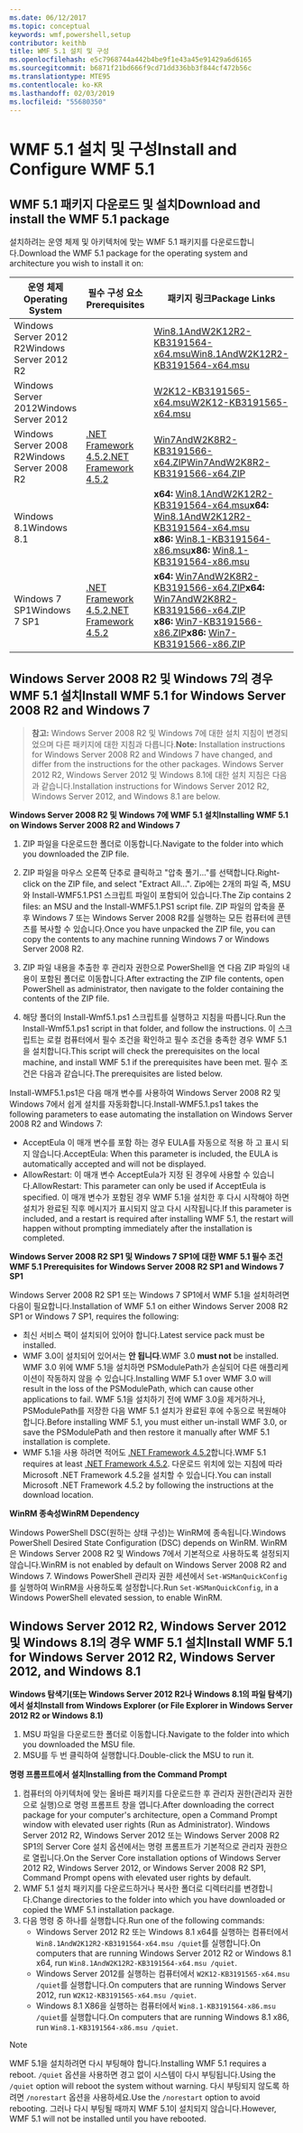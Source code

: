 ```yaml
---
ms.date: 06/12/2017
ms.topic: conceptual
keywords: wmf,powershell,setup
contributor: keithb
title: WMF 5.1 설치 및 구성
ms.openlocfilehash: e5c7968744a442b4be9f1e43a45e91429a6d6165
ms.sourcegitcommit: b6871f21bd666f9cd71dd336bb3f844cf472b56c
ms.translationtype: MTE95
ms.contentlocale: ko-KR
ms.lasthandoff: 02/03/2019
ms.locfileid: "55680350"
---
```

# <a name="install-and-configure-wmf-51"></a><span data-ttu-id="90464-103">WMF 5.1 설치 및 구성</span><span class="sxs-lookup"><span data-stu-id="90464-103">Install and Configure WMF 5.1</span></span> #


## <a name="download-and-install-the-wmf-51-package"></a><span data-ttu-id="90464-104">WMF 5.1 패키지 다운로드 및 설치</span><span class="sxs-lookup"><span data-stu-id="90464-104">Download and install the WMF 5.1 package</span></span>

<span data-ttu-id="90464-105">설치하려는 운영 체제 및 아키텍처에 맞는 WMF 5.1 패키지를 다운로드합니다.</span><span class="sxs-lookup"><span data-stu-id="90464-105">Download the WMF 5.1 package for the operating system and architecture you wish to install it on:</span></span>

| <span data-ttu-id="90464-106">운영 체제</span><span class="sxs-lookup"><span data-stu-id="90464-106">Operating System</span></span>       | <span data-ttu-id="90464-107">필수 구성 요소</span><span class="sxs-lookup"><span data-stu-id="90464-107">Prerequisites</span></span>           | <span data-ttu-id="90464-108">패키지 링크</span><span class="sxs-lookup"><span data-stu-id="90464-108">Package Links</span></span>                          |
|------------------------|-------------------------|----------------------------------------|
| <span data-ttu-id="90464-109">Windows Server 2012 R2</span><span class="sxs-lookup"><span data-stu-id="90464-109">Windows Server 2012 R2</span></span> |                         | <span data-ttu-id="90464-110">[Win8.1AndW2K12R2-KB3191564-x64.msu][]</span><span class="sxs-lookup"><span data-stu-id="90464-110">[Win8.1AndW2K12R2-KB3191564-x64.msu][]</span></span> |
| <span data-ttu-id="90464-111">Windows Server 2012</span><span class="sxs-lookup"><span data-stu-id="90464-111">Windows Server 2012</span></span>    |                         | <span data-ttu-id="90464-112">[W2K12-KB3191565-x64.msu][]</span><span class="sxs-lookup"><span data-stu-id="90464-112">[W2K12-KB3191565-x64.msu][]</span></span>            |
| <span data-ttu-id="90464-113">Windows Server 2008 R2</span><span class="sxs-lookup"><span data-stu-id="90464-113">Windows Server 2008 R2</span></span> | <span data-ttu-id="90464-114">[.NET Framework 4.5.2][]</span><span class="sxs-lookup"><span data-stu-id="90464-114">[.NET Framework 4.5.2][]</span></span>| <span data-ttu-id="90464-115">[Win7AndW2K8R2-KB3191566-x64.ZIP][]</span><span class="sxs-lookup"><span data-stu-id="90464-115">[Win7AndW2K8R2-KB3191566-x64.ZIP][]</span></span>    |
| <span data-ttu-id="90464-116">Windows 8.1</span><span class="sxs-lookup"><span data-stu-id="90464-116">Windows 8.1</span></span>            |                         | <span data-ttu-id="90464-117">**x64:** [Win8.1AndW2K12R2-KB3191564-x64.msu][]</span><span class="sxs-lookup"><span data-stu-id="90464-117">**x64:** [Win8.1AndW2K12R2-KB3191564-x64.msu][]</span></span></br><span data-ttu-id="90464-118">**x86:** [Win8.1-KB3191564-x86.msu][]</span><span class="sxs-lookup"><span data-stu-id="90464-118">**x86:** [Win8.1-KB3191564-x86.msu][]</span></span> |
| <span data-ttu-id="90464-119">Windows 7 SP1</span><span class="sxs-lookup"><span data-stu-id="90464-119">Windows 7 SP1</span></span>          | <span data-ttu-id="90464-120">[.NET Framework 4.5.2][]</span><span class="sxs-lookup"><span data-stu-id="90464-120">[.NET Framework 4.5.2][]</span></span>| <span data-ttu-id="90464-121">**x64:** [Win7AndW2K8R2-KB3191566-x64.ZIP][]</span><span class="sxs-lookup"><span data-stu-id="90464-121">**x64:** [Win7AndW2K8R2-KB3191566-x64.ZIP][]</span></span></br><span data-ttu-id="90464-122">**x86:** [Win7-KB3191566-x86.ZIP][]</span><span class="sxs-lookup"><span data-stu-id="90464-122">**x86:** [Win7-KB3191566-x86.ZIP][]</span></span> |

[.NET Framework 4.5.2]: https://www.microsoft.com/download/details.aspx?id=42642
[W2K12-KB3191565-x64.msu]: https://go.microsoft.com/fwlink/?linkid=839513
[Win7-KB3191566-x86.ZIP]: https://go.microsoft.com/fwlink/?linkid=839522
[Win7AndW2K8R2-KB3191566-x64.ZIP]: https://go.microsoft.com/fwlink/?linkid=839523
[Win8.1-KB3191564-x86.msu]: https://go.microsoft.com/fwlink/?linkid=839521
[Win8.1AndW2K12R2-KB3191564-x64.msu]: https://go.microsoft.com/fwlink/?linkid=839516

## <a name="install-wmf-51-for-windows-server-2008-r2-and-windows-7"></a><span data-ttu-id="90464-129">Windows Server 2008 R2 및 Windows 7의 경우 WMF 5.1 설치</span><span class="sxs-lookup"><span data-stu-id="90464-129">Install WMF 5.1 for Windows Server 2008 R2 and Windows 7</span></span>

> <span data-ttu-id="90464-130">**참고:** Windows Server 2008 R2 및 Windows 7에 대한 설치 지침이 변경되었으며 다른 패키지에 대한 지침과 다릅니다.</span><span class="sxs-lookup"><span data-stu-id="90464-130">**Note:** Installation instructions for Windows Server 2008 R2 and Windows 7 have changed, and differ from the instructions for the other packages.</span></span> <span data-ttu-id="90464-131">Windows Server 2012 R2, Windows Server 2012 및 Windows 8.1에 대한 설치 지침은 다음과 같습니다.</span><span class="sxs-lookup"><span data-stu-id="90464-131">Installation instructions for Windows Server 2012 R2, Windows Server 2012, and Windows 8.1 are below.</span></span>

<span data-ttu-id="90464-132">**Windows Server 2008 R2 및 Windows 7에 WMF 5.1 설치**</span><span class="sxs-lookup"><span data-stu-id="90464-132">**Installing WMF 5.1 on Windows Server 2008 R2 and Windows 7**</span></span>

1. <span data-ttu-id="90464-133">ZIP 파일을 다운로드한 폴더로 이동합니다.</span><span class="sxs-lookup"><span data-stu-id="90464-133">Navigate to the folder into which you downloaded the ZIP file.</span></span>

2. <span data-ttu-id="90464-134">ZIP 파일을 마우스 오른쪽 단추로 클릭하고 "압축 풀기..."를 선택합니다.</span><span class="sxs-lookup"><span data-stu-id="90464-134">Right-click on the ZIP file, and select "Extract All...".</span></span> <span data-ttu-id="90464-135">Zip에는 2개의 파일 즉, MSU와 Install-WMF5.1.PS1 스크립트 파일이 포함되어 있습니다.</span><span class="sxs-lookup"><span data-stu-id="90464-135">The Zip contains 2 files: an MSU and the Install-WMF5.1.PS1 script file.</span></span>
<span data-ttu-id="90464-136">ZIP 파일의 압축을 푼 후 Windows 7 또는 Windows Server 2008 R2를 실행하는 모든 컴퓨터에 콘텐츠를 복사할 수 있습니다.</span><span class="sxs-lookup"><span data-stu-id="90464-136">Once you have unpacked the ZIP file, you can copy the contents to any machine running Windows 7 or Windows Server 2008 R2.</span></span>

3. <span data-ttu-id="90464-137">ZIP 파일 내용을 추출한 후 관리자 권한으로 PowerShell을 연 다음 ZIP 파일의 내용이 포함된 폴더로 이동합니다.</span><span class="sxs-lookup"><span data-stu-id="90464-137">After extracting the ZIP file contents, open PowerShell as administrator, then navigate to the folder containing the contents of the ZIP file.</span></span>

4. <span data-ttu-id="90464-138">해당 폴더의 Install-Wmf5.1.ps1 스크립트를 실행하고 지침을 따릅니다.</span><span class="sxs-lookup"><span data-stu-id="90464-138">Run the Install-Wmf5.1.ps1 script in that folder, and follow the instructions.</span></span> <span data-ttu-id="90464-139">이 스크립트는 로컬 컴퓨터에서 필수 조건을 확인하고 필수 조건을 충족한 경우 WMF 5.1을 설치합니다.</span><span class="sxs-lookup"><span data-stu-id="90464-139">This script will check the prerequisites on the local machine, and install WMF 5.1 if the prerequisites have been met.</span></span> <span data-ttu-id="90464-140">필수 조건은 다음과 같습니다.</span><span class="sxs-lookup"><span data-stu-id="90464-140">The prerequisites are listed below.</span></span>

<span data-ttu-id="90464-141">Install-WMF5.1.ps1은 다음 매개 변수를 사용하여 Windows Server 2008 R2 및 Windows 7에서 쉽게 설치를 자동화합니다.</span><span class="sxs-lookup"><span data-stu-id="90464-141">Install-WMF5.1.ps1 takes the following parameters to ease automating the installation on Windows Server 2008 R2 and Windows 7:</span></span>

- <span data-ttu-id="90464-142">AcceptEula 이 매개 변수를 포함 하는 경우 EULA를 자동으로 적용 하 고 표시 되지 않습니다.</span><span class="sxs-lookup"><span data-stu-id="90464-142">AcceptEula: When this parameter is included, the EULA is automatically accepted and will not be displayed.</span></span>
- <span data-ttu-id="90464-143">AllowRestart: 이 매개 변수 AcceptEula가 지정 된 경우에 사용할 수 있습니다.</span><span class="sxs-lookup"><span data-stu-id="90464-143">AllowRestart: This parameter can only be used if AcceptEula is specified.</span></span> <span data-ttu-id="90464-144">이 매개 변수가 포함된 경우 WMF 5.1을 설치한 후 다시 시작해야 하면 설치가 완료된 직후 메시지가 표시되지 않고 다시 시작됩니다.</span><span class="sxs-lookup"><span data-stu-id="90464-144">If this parameter is included, and a restart is required after installing WMF 5.1, the restart will happen without prompting immediately after the installation is completed.</span></span>

<span data-ttu-id="90464-145">**Windows Server 2008 R2 SP1 및 Windows 7 SP1에 대한 WMF 5.1 필수 조건**</span><span class="sxs-lookup"><span data-stu-id="90464-145">**WMF 5.1 Prerequisites for Windows Server 2008 R2 SP1 and Windows 7 SP1**</span></span>

<span data-ttu-id="90464-146">Windows Server 2008 R2 SP1 또는 Windows 7 SP1에서 WMF 5.1을 설치하려면 다음이 필요합니다.</span><span class="sxs-lookup"><span data-stu-id="90464-146">Installation of WMF 5.1 on either Windows Server 2008 R2 SP1 or Windows 7 SP1, requires the following:</span></span>
- <span data-ttu-id="90464-147">최신 서비스 팩이 설치되어 있어야 합니다.</span><span class="sxs-lookup"><span data-stu-id="90464-147">Latest service pack must be installed.</span></span>
- <span data-ttu-id="90464-148">WMF 3.0이 설치되어 있어서는 **안 됩니다**.</span><span class="sxs-lookup"><span data-stu-id="90464-148">WMF 3.0 **must not** be installed.</span></span> <span data-ttu-id="90464-149">WMF 3.0 위에 WMF 5.1을 설치하면 PSModulePath가 손실되어 다른 애플리케이션이 작동하지 않을 수 있습니다.</span><span class="sxs-lookup"><span data-stu-id="90464-149">Installing WMF 5.1 over WMF 3.0 will result in the loss of the PSModulePath, which can cause other applications to fail.</span></span> <span data-ttu-id="90464-150">WMF 5.1을 설치하기 전에 WMF 3.0을 제거하거나, PSModulePath를 저장한 다음 WMF 5.1 설치가 완료된 후에 수동으로 복원해야 합니다.</span><span class="sxs-lookup"><span data-stu-id="90464-150">Before installing WMF 5.1, you must either un-install WMF 3.0, or save the PSModulePath and then restore it manually after WMF 5.1 installation is complete.</span></span>
- <span data-ttu-id="90464-151">WMF 5.1을 사용 하려면 적어도 [.NET Framework 4.5.2](https://www.microsoft.com/en-ca/download/details.aspx?id=42642)합니다.</span><span class="sxs-lookup"><span data-stu-id="90464-151">WMF 5.1 requires at least [.NET Framework 4.5.2](https://www.microsoft.com/en-ca/download/details.aspx?id=42642).</span></span>
<span data-ttu-id="90464-152">다운로드 위치에 있는 지침에 따라 Microsoft .NET Framework 4.5.2을 설치할 수 있습니다.</span><span class="sxs-lookup"><span data-stu-id="90464-152">You can install Microsoft .NET Framework 4.5.2 by following the instructions at the download location.</span></span>

<span data-ttu-id="90464-153">**WinRM 종속성**</span><span class="sxs-lookup"><span data-stu-id="90464-153">**WinRM Dependency**</span></span>

<span data-ttu-id="90464-154">Windows PowerShell DSC(원하는 상태 구성)는 WinRM에 종속됩니다.</span><span class="sxs-lookup"><span data-stu-id="90464-154">Windows PowerShell Desired State Configuration (DSC) depends on WinRM.</span></span>
<span data-ttu-id="90464-155">WinRM은 Windows Server 2008 R2 및 Windows 7에서 기본적으로 사용하도록 설정되지 않습니다.</span><span class="sxs-lookup"><span data-stu-id="90464-155">WinRM is not enabled by default on Windows Server 2008 R2 and Windows 7.</span></span>
<span data-ttu-id="90464-156">Windows PowerShell 관리자 권한 세션에서 `Set-WSManQuickConfig`를 실행하여 WinRM을 사용하도록 설정합니다.</span><span class="sxs-lookup"><span data-stu-id="90464-156">Run `Set-WSManQuickConfig`, in a Windows PowerShell elevated session, to enable WinRM.</span></span>


## <a name="install-wmf-51-for-windows-server-2012-r2-windows-server-2012-and-windows-81"></a><span data-ttu-id="90464-157">Windows Server 2012 R2, Windows Server 2012 및 Windows 8.1의 경우 WMF 5.1 설치</span><span class="sxs-lookup"><span data-stu-id="90464-157">Install WMF 5.1 for Windows Server 2012 R2, Windows Server 2012, and Windows 8.1</span></span>
<span data-ttu-id="90464-158">**Windows 탐색기(또는 Windows Server 2012 R2나 Windows 8.1의 파일 탐색기)에서 설치**</span><span class="sxs-lookup"><span data-stu-id="90464-158">**Install from Windows Explorer (or File Explorer in Windows Server 2012 R2 or Windows 8.1)**</span></span>

1. <span data-ttu-id="90464-159">MSU 파일을 다운로드한 폴더로 이동합니다.</span><span class="sxs-lookup"><span data-stu-id="90464-159">Navigate to the folder into which you downloaded the MSU file.</span></span>
2. <span data-ttu-id="90464-160">MSU를 두 번 클릭하여 실행합니다.</span><span class="sxs-lookup"><span data-stu-id="90464-160">Double-click the MSU to run it.</span></span>

<span data-ttu-id="90464-161">**명령 프롬프트에서 설치**</span><span class="sxs-lookup"><span data-stu-id="90464-161">**Installing from the Command Prompt**</span></span>

1. <span data-ttu-id="90464-162">컴퓨터의 아키텍처에 맞는 올바른 패키지를 다운로드한 후 관리자 권한(관리자 권한으로 실행)으로 명령 프롬프트 창을 엽니다.</span><span class="sxs-lookup"><span data-stu-id="90464-162">After downloading the correct package for your computer's architecture, open a Command Prompt window with elevated user rights (Run as Administrator).</span></span> <span data-ttu-id="90464-163">Windows Server 2012 R2, Windows Server 2012 또는 Windows Server 2008 R2 SP1의 Server Core 설치 옵션에서는 명령 프롬프트가 기본적으로 관리자 권한으로 열립니다.</span><span class="sxs-lookup"><span data-stu-id="90464-163">On the Server Core installation options of Windows Server 2012 R2, Windows Server 2012, or Windows Server 2008 R2 SP1, Command Prompt opens with elevated user rights by default.</span></span>
2. <span data-ttu-id="90464-164">WMF 5.1 설치 패키지를 다운로드하거나 복사한 폴더로 디렉터리를 변경합니다.</span><span class="sxs-lookup"><span data-stu-id="90464-164">Change directories to the folder into which you have downloaded or copied the WMF 5.1 installation package.</span></span>
3. <span data-ttu-id="90464-165">다음 명령 중 하나를 실행합니다.</span><span class="sxs-lookup"><span data-stu-id="90464-165">Run one of the following commands:</span></span>
   - <span data-ttu-id="90464-166">Windows Server 2012 R2 또는 Windows 8.1 x64를 실행하는 컴퓨터에서 `Win8.1AndW2K12R2-KB3191564-x64.msu /quiet`를 실행합니다.</span><span class="sxs-lookup"><span data-stu-id="90464-166">On computers that are running Windows Server 2012 R2 or Windows 8.1 x64, run `Win8.1AndW2K12R2-KB3191564-x64.msu /quiet`.</span></span>
   - <span data-ttu-id="90464-167">Windows Server 2012를 실행하는 컴퓨터에서 `W2K12-KB3191565-x64.msu /quiet`를 실행합니다.</span><span class="sxs-lookup"><span data-stu-id="90464-167">On computers that are running Windows Server 2012, run `W2K12-KB3191565-x64.msu /quiet`.</span></span>
   - <span data-ttu-id="90464-168">Windows 8.1 X86을 실행하는 컴퓨터에서 `Win8.1-KB3191564-x86.msu /quiet`를 실행합니다.</span><span class="sxs-lookup"><span data-stu-id="90464-168">On computers that are running Windows 8.1 x86, run `Win8.1-KB3191564-x86.msu /quiet`.</span></span>

> [!NOTE]
> <span data-ttu-id="90464-169">WMF 5.1을 설치하려면 다시 부팅해야 합니다.</span><span class="sxs-lookup"><span data-stu-id="90464-169">Installing WMF 5.1 requires a reboot.</span></span> <span data-ttu-id="90464-170">`/quiet` 옵션을 사용하면 경고 없이 시스템이 다시 부팅됩니다.</span><span class="sxs-lookup"><span data-stu-id="90464-170">Using the `/quiet` option will reboot the system without warning.</span></span>
> <span data-ttu-id="90464-171">다시 부팅되지 않도록 하려면 `/norestart` 옵션을 사용하세요.</span><span class="sxs-lookup"><span data-stu-id="90464-171">Use the `/norestart` option to avoid rebooting.</span></span> <span data-ttu-id="90464-172">그러나 다시 부팅될 때까지 WMF 5.1이 설치되지 않습니다.</span><span class="sxs-lookup"><span data-stu-id="90464-172">However, WMF 5.1 will not be installed until you have rebooted.</span></span>
